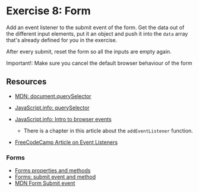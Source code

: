 # Exercise 8: Form

Add an event listener to the submit event of the form. Get the data out of the different input elements, put it an object and push it into the `data` array that's already defined for you in the exercise.

After every submit, reset the form so all the inputs are empty again.

Important!: Make sure you cancel the default browser behaviour of the form

## Resources

- [MDN: document.querySelector](https://developer.mozilla.org/en-US/docs/Web/API/Document/querySelector)
- [JavaScript.info: querySelector](https://javascript.info/searching-elements-dom#querySelector)

- [JavaScript.info: Intro to browser events](https://javascript.info/introduction-browser-events#addeventlistener)
  - There is a chapter in this article about the `addEventListener` function.
- [FreeCodeCamp Article on Event Listeners](https://www.freecodecamp.org/news/javascript-addeventlistener-example-code/)

### Forms

- [Forms properties and methods](https://javascript.info/form-elements)
- [Forms: submit event and method](https://javascript.info/forms-submit)
- [MDN Form Submit event](https://developer.mozilla.org/en-US/docs/Web/API/HTMLFormElement/submit_event)

